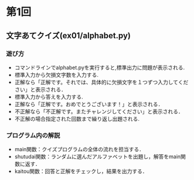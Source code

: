 # 第1回
## 文字あてクイズ(ex01/alphabet.py)
### 遊び方
* コマンドラインでalphabet.pyを実行すると,標準出力に問題が表示される.
* 標準入力から欠損文字数を入力する.
* 正解なら「正解です。それでは、具体的に欠損文字を１つずつ入力してください」と表示される．
* 標準入力から答えを入力する.
* 正解なら「正解です。おめでとうございます！」と表示される．
* 不正解なら「不正解です。またチャレンジしてください」と表示される．
* 不正解の場合指定された回数まで繰り返し出題される.
### プログラム内の解説
* main関数：クイズプログラムの全体の流れを担当する．
* shutudai関数：ランダムに選んだアルファベットを出題し，解答をmain関数に返す．
* kaitou関数：回答と正解をチェックし，結果を出力する．
